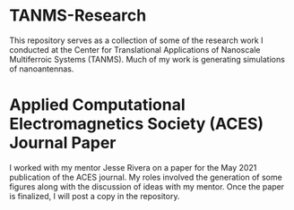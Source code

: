 # TANMS-Research
This repository serves as a collection of some of the research work I conducted at the Center for Translational Applications of Nanoscale Multiferroic Systems (TANMS). Much of my work is generating simulations of nanoantennas.

# Applied Computational Electromagnetics Society (ACES) Journal Paper
I worked with my mentor Jesse Rivera on a paper for the May 2021 publication of the ACES journal. My roles involved the generation of some figures along with the discussion of ideas with my mentor. Once the paper is finalized, I will post a copy in the repository.
